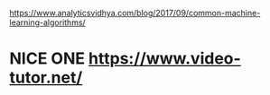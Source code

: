 https://www.analyticsvidhya.com/blog/2017/09/common-machine-learning-algorithms/



# NICE ONE https://www.video-tutor.net/


